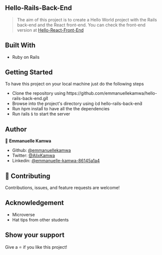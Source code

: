 ## Hello-Rails-Back-End

> The aim of this project is to create a Hello World project with the Rails back-end and the React front-end. You can check the front-end version at [Hello-React-Front-End](https://github.com/emmanuellekamwa/hello-react-front-end) 

## Built With

- Ruby on Rails

## Getting Started
To have this project on your local machine just do the following steps

- Clone the repository using ̀https://github.com/emmanuellekamwa/hello-rails-back-end.git̀
- Browse into the project's directory using ̀cd hello-rails-back-end̀
- Run ̀npm install̀ to have all the the dependencies
- Run ̀rails s̀ to start the server

## Author

👤 **Emmanuelle Kamwa**

- Github: [@emmanuellekamwa](https://github.com/emmanuellekamwa)
- Twitter: [@AlixKamwa](https://twitter.com/AlixKamwa)
- Linkedin: [@emmanuelle-kamwa-86145a1a4](https://www.linkedin.com/in/emmanuelle-kamwa-86145a1a4/)

## 🤝 Contributing

Contributions, issues, and feature requests are welcome!

## Acknowledgement

- Microverse
- Hat tips from other students

## Show your support

Give a ⭐️ if you like this project!


